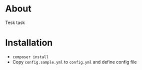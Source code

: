 # About

Tesk task

# Installation
- `composer install`
- Copy `config.sample.yml` to `config.yml` and define config file
